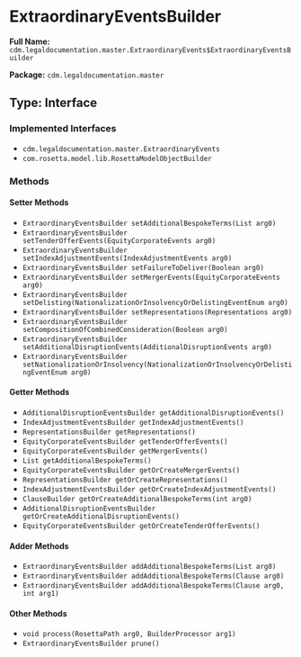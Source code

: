 # ExtraordinaryEventsBuilder

**Full Name:** `cdm.legaldocumentation.master.ExtraordinaryEvents$ExtraordinaryEventsBuilder`

**Package:** `cdm.legaldocumentation.master`

## Type: Interface

### Implemented Interfaces

- `cdm.legaldocumentation.master.ExtraordinaryEvents`
- `com.rosetta.model.lib.RosettaModelObjectBuilder`

### Methods

#### Setter Methods

- `ExtraordinaryEventsBuilder setAdditionalBespokeTerms(List arg0)`
- `ExtraordinaryEventsBuilder setTenderOfferEvents(EquityCorporateEvents arg0)`
- `ExtraordinaryEventsBuilder setIndexAdjustmentEvents(IndexAdjustmentEvents arg0)`
- `ExtraordinaryEventsBuilder setFailureToDeliver(Boolean arg0)`
- `ExtraordinaryEventsBuilder setMergerEvents(EquityCorporateEvents arg0)`
- `ExtraordinaryEventsBuilder setDelisting(NationalizationOrInsolvencyOrDelistingEventEnum arg0)`
- `ExtraordinaryEventsBuilder setRepresentations(Representations arg0)`
- `ExtraordinaryEventsBuilder setCompositionOfCombinedConsideration(Boolean arg0)`
- `ExtraordinaryEventsBuilder setAdditionalDisruptionEvents(AdditionalDisruptionEvents arg0)`
- `ExtraordinaryEventsBuilder setNationalizationOrInsolvency(NationalizationOrInsolvencyOrDelistingEventEnum arg0)`

#### Getter Methods

- `AdditionalDisruptionEventsBuilder getAdditionalDisruptionEvents()`
- `IndexAdjustmentEventsBuilder getIndexAdjustmentEvents()`
- `RepresentationsBuilder getRepresentations()`
- `EquityCorporateEventsBuilder getTenderOfferEvents()`
- `EquityCorporateEventsBuilder getMergerEvents()`
- `List getAdditionalBespokeTerms()`
- `EquityCorporateEventsBuilder getOrCreateMergerEvents()`
- `RepresentationsBuilder getOrCreateRepresentations()`
- `IndexAdjustmentEventsBuilder getOrCreateIndexAdjustmentEvents()`
- `ClauseBuilder getOrCreateAdditionalBespokeTerms(int arg0)`
- `AdditionalDisruptionEventsBuilder getOrCreateAdditionalDisruptionEvents()`
- `EquityCorporateEventsBuilder getOrCreateTenderOfferEvents()`

#### Adder Methods

- `ExtraordinaryEventsBuilder addAdditionalBespokeTerms(List arg0)`
- `ExtraordinaryEventsBuilder addAdditionalBespokeTerms(Clause arg0)`
- `ExtraordinaryEventsBuilder addAdditionalBespokeTerms(Clause arg0, int arg1)`

#### Other Methods

- `void process(RosettaPath arg0, BuilderProcessor arg1)`
- `ExtraordinaryEventsBuilder prune()`


